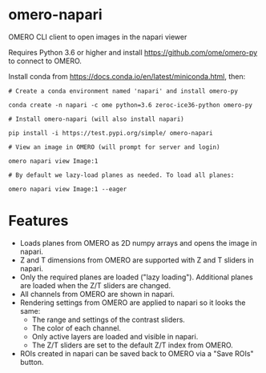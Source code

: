 # omero-napari

OMERO CLI client to open images in the napari viewer


Requires Python 3.6 or higher and install https://github.com/ome/omero-py to
connect to OMERO.

Install conda from https://docs.conda.io/en/latest/miniconda.html, then:

    # Create a conda environment named 'napari' and install omero-py

    conda create -n napari -c ome python=3.6 zeroc-ice36-python omero-py

    # Install omero-napari (will also install napari)

    pip install -i https://test.pypi.org/simple/ omero-napari

    # View an image in OMERO (will prompt for server and login)

    omero napari view Image:1

    # By default we lazy-load planes as needed. To load all planes:

    omero napari view Image:1 --eager


Features
========

 - Loads planes from OMERO as 2D numpy arrays and opens the image in napari.
 - Z and T dimensions from OMERO are supported with Z and T sliders in napari.
 - Only the required planes are loaded ("lazy loading"). Additional planes are
   loaded when the Z/T sliders are changed.
 - All channels from OMERO are shown in napari.
 - Rendering settings from OMERO are applied to napari so it looks the same:
     - The range and settings of the contrast sliders.
     - The color of each channel.
     - Only active layers are loaded and visible in napari.
     - The Z/T sliders are set to the default Z/T index from OMERO.
 - ROIs created in napari can be saved back to OMERO via a "Save ROIs" button.
